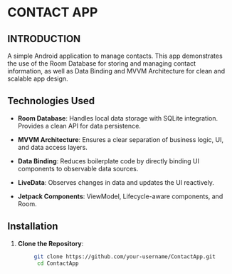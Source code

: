 # CONTACT APP

##  INTRODUCTION
A simple Android application to manage contacts. This app demonstrates the use of the Room Database for storing and managing contact information, as well as Data Binding and MVVM Architecture for clean and scalable app design.

##  Technologies Used


   - **Room Database**:
        Handles local data storage with SQLite integration.
        Provides a clean API for data persistence.
     
   - **MVVM Architecture**:
        Ensures a clear separation of business logic, UI, and data access layers.
        
   - **Data Binding**:
        Reduces boilerplate code by directly binding UI components to observable data sources.

    
  - **LiveData**:
        Observes changes in data and updates the UI reactively.
        
   - **Jetpack Components**:
        ViewModel, Lifecycle-aware components, and Room.


 ## Installation

1. **Clone the Repository**:

   ```bash
        git clone https://github.com/your-username/ContactApp.git
         cd ContactApp
